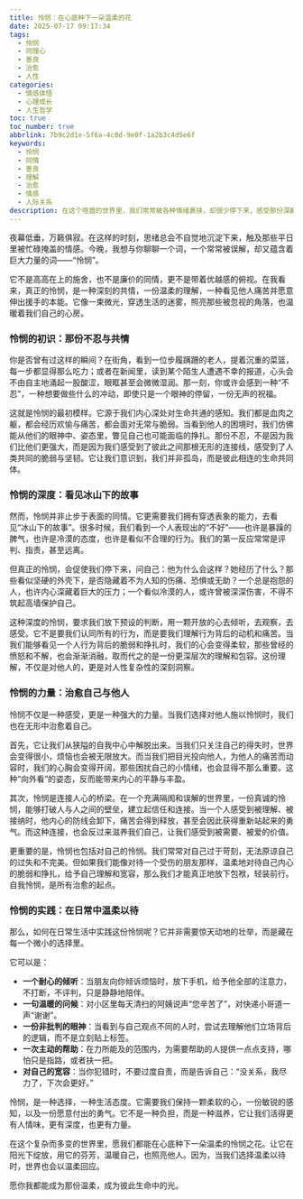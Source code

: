 ```yaml
---
title: 怜悯：在心底种下一朵温柔的花
date: 2025-07-17 09:17:34
tags:
  - 怜悯
  - 同理心
  - 善良
  - 治愈
  - 人性
categories: 
  - 情感体悟
  - 心理成长
  - 人生哲学
toc: true
toc_number: true
abbrlink: 7b9c2d1e-5f6a-4c8d-9e0f-1a2b3c4d5e6f
keywords:
  - 怜悯
  - 同情
  - 善良
  - 理解
  - 治愈
  - 情感
  - 人际关系
description: 在这个喧嚣的世界里，我们常常被各种情绪裹挟，却很少停下来，感受那份深藏于心底的“怜悯”。它不是高高在上的施舍，也不是廉价的同情，而是一种深刻的共情，一份温柔的理解，一种看见他人痛苦并愿意伸出援手的本能。本文将带你走进怜悯的深处，感受它如何滋养我们的内心，治愈彼此的伤痕，并在日常生活中绽放出温暖的光芒。
---
```


夜幕低垂，万籁俱寂。在这样的时刻，思绪总会不自觉地沉淀下来，触及那些平日里被忙碌掩盖的情感。今晚，我想与你聊聊一个词，一个常常被误解，却又蕴含着巨大力量的词——“怜悯”。

它不是高高在上的施舍，也不是廉价的同情，更不是带着优越感的俯视。在我看来，真正的怜悯，是一种深刻的共情，一份温柔的理解，一种看见他人痛苦并愿意伸出援手的本能。它像一束微光，穿透生活的迷雾，照亮那些被忽视的角落，也温暖着我们自己的心房。

### 怜悯的初识：那份不忍与共情

你是否曾有过这样的瞬间？在街角，看到一位步履蹒跚的老人，提着沉重的菜篮，每一步都显得那么吃力；或者在新闻里，读到某个陌生人遭遇不幸的报道，心头会不由自主地涌起一股酸涩，眼眶甚至会微微湿润。那一刻，你或许会感到一种“不忍”，一种想要做些什么的冲动，即使只是一个眼神的停留，一份无声的祝福。

这就是怜悯的最初模样。它源于我们内心深处对生命共通的感知。我们都是血肉之躯，都会经历欢愉与痛苦，都会面对无常与脆弱。当看到他人的困境时，我们仿佛能从他们的眼神中、姿态里，瞥见自己也可能面临的挣扎。那份不忍，不是因为我们比他们更强大，而是因为我们感受到了彼此之间那根无形的连接线，感受到了人类共同的脆弱与坚韧。它让我们意识到，我们并非孤岛，而是彼此相连的生命共同体。

### 怜悯的深度：看见冰山下的故事

然而，怜悯并非止步于表面的同情。它更需要我们拥有穿透表象的能力，去看见“冰山下的故事”。很多时候，我们看到一个人表现出的“不好”——也许是暴躁的脾气，也许是冷漠的态度，也许是看似不合理的行为。我们的第一反应常常是评判、指责，甚至远离。

但真正的怜悯，会促使我们停下来，问自己：他为什么会这样？她经历了什么？那些看似坚硬的外壳下，是否隐藏着不为人知的伤痛、恐惧或无助？一个总是抱怨的人，也许内心深藏着巨大的压力；一个看似冷漠的人，或许曾被深深伤害，不得不筑起高墙保护自己。

这种深度的怜悯，要求我们放下预设的判断，用一颗开放的心去倾听，去观察，去感受。它不是要我们认同所有的行为，而是要我们理解行为背后的动机和痛苦。当我们能够看见一个人行为背后的脆弱和挣扎时，我们的心会变得柔软，那些曾经的愤怒和不解，也会渐渐消融，取而代之的是一份更深层次的理解和包容。这份理解，不仅是对他人的，更是对人性复杂性的深刻洞察。

### 怜悯的力量：治愈自己与他人

怜悯不仅是一种感受，更是一种强大的力量。当我们选择对他人施以怜悯时，我们也在无形中治愈着自己。

首先，它让我们从狭隘的自我中心中解脱出来。当我们只关注自己的得失时，世界会变得很小，烦恼也会被无限放大。而当我们把目光投向他人，为他人的痛苦而动容时，我们的心胸会变得开阔，那些困扰自己的小情绪，也会显得不那么重要。这种“向外看”的姿态，反而能带来内心的平静与丰盈。

其次，怜悯是连接人心的桥梁。在一个充满隔阂和误解的世界里，一份真诚的怜悯，能够打破人与人之间的壁垒，建立起信任和连接。当一个人感受到被理解、被接纳时，他内心的防线会卸下，痛苦会得到释放，甚至会因此获得重新站起来的勇气。而这种连接，也会反过来滋养我们自己，让我们感受到被需要、被爱的价值。

更重要的是，怜悯也包括对自己的怜悯。我们常常对自己过于苛刻，无法原谅自己的过失和不完美。但如果我们能像对待一个受伤的朋友那样，温柔地对待自己内心的脆弱和挣扎，给予自己理解和宽容，那么我们才能真正地放下包袱，轻装前行。自我怜悯，是所有治愈的起点。

### 怜悯的实践：在日常中温柔以待

那么，如何在日常生活中实践这份怜悯呢？它并非需要惊天动地的壮举，而是藏在每一个微小的选择里。

它可以是：
- **一个耐心的倾听**：当朋友向你倾诉烦恼时，放下手机，给予他全部的注意力，不打断，不评判，只是静静地陪伴。
- **一句温暖的问候**：对小区里每天清扫的阿姨说声“您辛苦了”，对快递小哥道一声“谢谢”。
- **一份非批判的眼神**：当看到与自己观点不同的人时，尝试去理解他们立场背后的逻辑，而不是立刻贴上标签。
- **一次主动的帮助**：在力所能及的范围内，为需要帮助的人提供一点点支持，哪怕只是指路，或者扶一把。
- **对自己的宽容**：当你犯错时，不要过度自责，而是告诉自己：“没关系，我尽力了，下次会更好。”

怜悯，是一种选择，一种生活态度。它需要我们保持一颗柔软的心，一份敏锐的感知，以及一份愿意付出的勇气。它不是一种负担，而是一种滋养，它让我们活得更有人情味，更有深度，也更有力量。

在这个复杂而多变的世界里，愿我们都能在心底种下一朵温柔的怜悯之花。让它在阳光下绽放，用它的芬芳，温暖自己，也照亮他人。因为，当我们选择温柔以待时，世界也会以温柔回应。

愿你我都能成为那份温柔，成为彼此生命中的光。